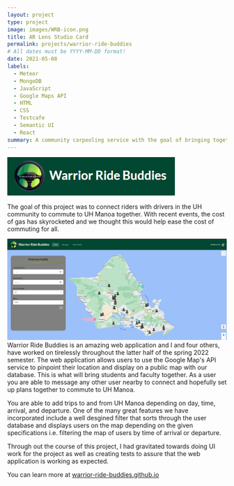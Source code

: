 ```yaml
---
layout: project
type: project
image: images/WRB-icon.png
title: AR Lens Studio Card
permalink: projects/warrior-ride-buddies
# All dates must be YYYY-MM-DD format!
date: 2021-05-08
labels:
  - Meteor
  - MongoDB
  - JavaScript
  - Google Maps API
  - HTML
  - CSS
  - Testcafe
  - Semantic UI
  - React
summary: A community carpooling service with the goal of bringing together UH faculty and students together.
---
```


<img src="../images/WRB-logo.png" class="ui centered image">

The goal of this project was to connect riders with drivers in the UH community to commute to UH Manoa together. With recent events, the cost of gas has skyrocketed and we thought this would help ease the cost of commuting for all.

<img class="ui medium right floated rounded image" src="/images/WRB.png">
Warrior Ride Buddies is an amazing web application and I and four others, have worked on tirelessly throughout the latter half of the spring 2022 semester. The web application allows users to use the Google Map's API service to pinpoint their location and display on a public map with our database. This is what will bring students and faculty together. As a user you are able to message any other user nearby to connect and hopefully set up plans together to commute to UH Manoa. 

You are able to add trips to and from UH Manoa depending on day, time, arrival, and departure. One of the many great features we have incorporated include a well desgined filter that sorts through the user database and displays users on the map depending on the given specifications i.e. filtering the map of users by time of arrival or departure. 

Through out the course of this project, I had gravitated towards doing UI work for the project as well as creating tests to assure that the web application is working as expected.

You can learn more at <a href="https://warrior-ride-buddies.github.io/">warrior-ride-buddies.github.io</a>
